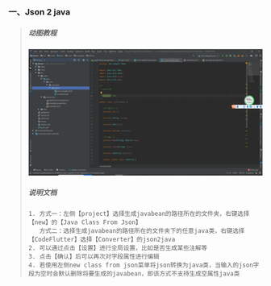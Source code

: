 ### 一、Json 2 java

> ##### 动图教程
>
> ![json2pojo](./json转java类.gif "json2pojo")
>
> ##### 说明文档
>
> ``` 说明文档
> 1. 方式一：左侧【project】选择生成javabean的路径所在的文件夹，右键选择【new】的【Java Class From Json】
>    方式二：选择生成javabean的路径所在的文件夹下的任意java类，右键选择【CodeFlutter】选择【Converter】的json2java
> 2. 可以通过点击【设置】进行全局设置，比如是否生成某些注解等
> 3. 点击【确认】后可以再次对字段属性进行编辑
> 4. 若使用左侧new class from json菜单将json转换为java类，当输入的json字段为空时会默认删除将要生成的javabean，即该方式不支持生成空属性java类
> ```
